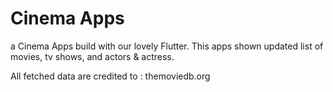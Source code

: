 # Cinema Apps

a Cinema Apps build with our lovely Flutter. This apps shown updated list of movies, tv shows, and actors & actress.

All fetched data are credited to : themoviedb.org
